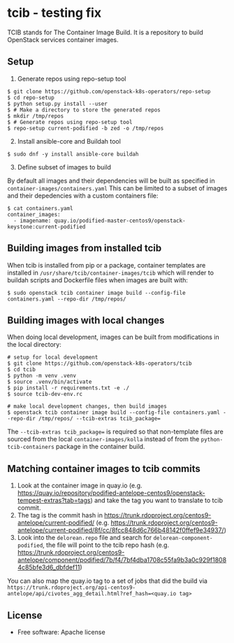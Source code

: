 # tcib - testing fix

TCIB stands for The Container Image Build.
It is a repository to build OpenStack services container images.

## Setup

1. Generate repos using repo-setup tool
```
$ git clone https://github.com/openstack-k8s-operators/repo-setup
$ cd repo-setup
$ python setup.py install --user
$ # Make a directory to store the generated repos
$ mkdir /tmp/repos
$ # Generate repos using repo-setup tool
$ repo-setup current-podified -b zed -o /tmp/repos
```

2. Install ansible-core and Buildah tool
```
$ sudo dnf -y install ansible-core buildah
```

3. Define subset of images to build

By default all images and their dependencies will be built as specified
in `container-images/containers.yaml` This can be limited to a subset of images
and their depedencies with a custom containers file:

```
$ cat containers.yaml
container_images:
  - imagename: quay.io/podified-master-centos9/openstack-keystone:current-podified
```

## Building images from installed tcib

When tcib is installed from pip or a package, container templates are installed
in `/usr/share/tcib/container-images/tcib` which will render to buildah scripts and Dockerfile files when images are built with:

```
$ sudo openstack tcib container image build --config-file containers.yaml --repo-dir /tmp/repos/
```

## Building images with local changes

When doing local development, images can be built from modifications in the
local directory:

```
# setup for local development
$ git clone https://github.com/openstack-k8s-operators/tcib
$ cd tcib
$ python -m venv .venv
$ source .venv/bin/activate
$ pip install -r requirements.txt -e ./
$ source tcib-dev-env.rc

# make local development changes, then build images
$ openstack tcib container image build --config-file containers.yaml --repo-dir /tmp/repos/ --tcib-extras tcib_package=
```

The `--tcib-extras tcib_package=` is required so that non-template files are sourced from the local `container-images/kolla` instead of from the `python-tcib-containers` package in the container build.

## Matching container images to tcib commits

1. Look at the container image in quay.io
   (e.g. https://quay.io/repository/podified-antelope-centos9/openstack-tempest-extras?tab=tags)
   and take the tag you want to translate to tcib commit.
2. The tag is the commit hash in https://trunk.rdoproject.org/centos9-antelope/current-podified/
   (e.g. https://trunk.rdoproject.org/centos9-antelope/current-podified/8f/cc/8fcc848d6c766b48142f0ffef9e34937/)
3. Look into the `delorean.repo` file and search for `delorean-component-podified`, the file will point to the
   tcib repo hash
   (e.g. https://trunk.rdoproject.org/centos9-antelope/component/podified/7b/f4/7bf4dba1708c55fa9b3a0c929f18084c85bfe3d6_dbfdef11)

You can also map the quay.io tag to a set of jobs that did the build via
`https://trunk.rdoproject.org/api-centos9-antelope/api/civotes_agg_detail.html?ref_hash=<quay.io tag>`

## License

* Free software: Apache license
